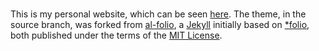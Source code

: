 #
This is my personal website, which can be seen [here](https://txdemelo.github.io). The theme, in the source branch, was forked from [al-folio](https://github.com/alshedivat/al-folio), a [Jekyll](https://jekyllrb.com/) initially based on [\*folio](https://github.com/bogoli/-folio), both published under the terms of the [MIT License](https://opensource.org/licenses/MIT). 
